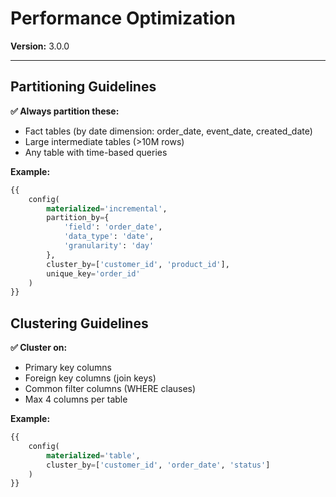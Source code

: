 # Performance Optimization

**Version:** 3.0.0

---

## Partitioning Guidelines

**✅ Always partition these:**
- Fact tables (by date dimension: order_date, event_date, created_date)
- Large intermediate tables (>10M rows)
- Any table with time-based queries

**Example:**
```sql
{{
    config(
        materialized='incremental',
        partition_by={
            'field': 'order_date',
            'data_type': 'date',
            'granularity': 'day'
        },
        cluster_by=['customer_id', 'product_id'],
        unique_key='order_id'
    )
}}
```

## Clustering Guidelines

**✅ Cluster on:**
- Primary key columns
- Foreign key columns (join keys)
- Common filter columns (WHERE clauses)
- Max 4 columns per table

**Example:**
```sql
{{
    config(
        materialized='table',
        cluster_by=['customer_id', 'order_date', 'status']
    )
}}
```